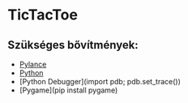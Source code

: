 
# TicTacToe

## Szükséges bővítmények:
- [Pylance](https://marketplace.visualstudio.com/items?itemName=ms-python.vscode-pylance)
- [Python](https://www.python.org/ftp/python/3.12.3/python-3.12.3-amd64.exe)
- [Python Debugger](import pdb; pdb.set_trace())
- [Pygame](pip install pygame)